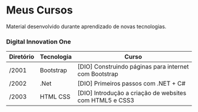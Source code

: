 # Meus Cursos
Material desenvolvido durante aprendizado de novas tecnologias.

### Digital Innovation One

Diretório | Tecnologia | Curso
--------- | ---------- | ---------------------------------------
/2001 | Bootstrap |[DIO] Construindo páginas para internet com Bootstrap
/2002 | .Net |[DIO] Primeiros passos com .NET + C#
/2003 | HTML CSS |[DIO] Introdução a criação de websites com HTML5 e CSS3
